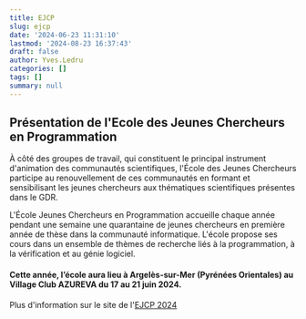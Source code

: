 ```yaml
---
title: EJCP
slug: ejcp
date: '2024-06-23 11:31:10'
lastmod: '2024-08-23 16:37:43'
draft: false
author: Yves.Ledru
categories: []
tags: []
summary: null
---
```


## **Présentation de l'Ecole des Jeunes Chercheurs en Programmation**

À côté des groupes de travail, qui constituent le principal instrument d'animation des communautés scientifiques, l'École des Jeunes Chercheurs participe au renouvellement de ces communautés en formant et sensibilisant les jeunes chercheurs aux  thématiques scientifiques présentes dans le GDR.  
  
L'École Jeunes Chercheurs en Programmation accueille chaque année pendant une semaine une quarantaine de jeunes chercheurs en première année de thèse dans la communauté informatique. L'école propose ses cours dans un ensemble de thèmes de recherche liés à la programmation, à la vérification et au génie logiciel.

#### Cette année,  l’école aura lieu à Argelès-sur-Mer (Pyrénées Orientales) au Village Club AZUREVA du 17 au 21 juin 2024.

Plus d'information sur le site de l'[EJCP 2024](https://gpl-ejcp.github.io/ejcp2024)
